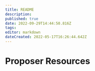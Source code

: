 ```yaml
---
title: README
description: 
published: true
date: 2022-09-29T14:44:50.816Z
tags: 
editor: markdown
dateCreated: 2022-05-17T16:26:44.642Z
---
```




# Proposer Resources

<style>
.theme-default-content:not(.custom){
    max-width:1280px;
}
.resourceCard{
    flex-basis:30%; margin-bottom:1rem
}
</style>
<div style="display:flex; flex-direction:row; flex-wrap:wrap; justify-content:space-evenly; align-content:space-around">
<ResourceCard
    class="resourceCard"
    headerColor="#0088CC"
    title="Submit a proposal"
    subtitle="Official - Ideascale"
    url="https://cardano.ideascale.com"
    linkText="Go to Page"
    text="Project Catalyst is an experiment in community innovation, providing a framework to turn ideas into impactful real world projects.

We're putting the community at the heart of Cardano's future development. Are you ready for the Challenge? " />

<ResourceCard
    class="resourceCard"
    headerColor="#0088CC"
    title="Proposer Guide"
    subtitle="Official - Project Catalyst"
    url="https://docs.google.com/document/d/1g-iZhDlKhUBZkui1uv8NVNfJC4oVD3JtR-P6Fue7XPU"
    target="_blank"
    linkText="Go to Page"
    text="Informaion about proposing in Project Catalyst. " />

<ResourceCard
    class="resourceCard"
    headerColor="#0088CC"
    title="Project Catalst Proposers"
    subtitle="Official - t.me/catalystproposers"
    url="https://t.me/catalystproposers"
    linkText="Go to Page"
    text="Welcome proposers! This channel is to support and inspire you with your efforts to create high-quality proposals! " />

<ResourceCard
    class="resourceCard"
    headerColor="#0088CC"
    title="Cardano Official"
    subtitle="t.me/Cardano"
    url="https://t.me/Cardano"
    linkText="Go to Page"
    text="Official Cardano Community Telegram Group, managed by the Cardano Foundation Community Team. " />

<ResourceCard
    class="resourceCard"
    headerColor="#0088CC"
    title="PA resources"
    subtitle=""
    url="/proposal-assessor/"
    target="_self"
    linkText="Go to Page"
    text="Resources relavent to Proposal Assessors (formerly Community Advisors (CA)). " />

<ResourceCard
    class="resourceCard"
    headerColor="#8FD14F"
    title="Proposer Guidelines - Community"
    subtitle=""
    url="/proposers/proposer_guidelines.html"
    target="_self"
    linkText="Go to Page"
    text="Community made proposer guides. " />
    
    
<ResourceCard
    class="resourceCard"
    headerColor="#8FD14F"
    title="Teaming Agreement Templates"
    subtitle="Community - Funded"
    url="https://drive.google.com/drive/folders/1yuirXN2CpQIG1vw02DEgicudq_1_340h"
    target="_self"
    linkText="Go to Page"
    text="Create template(s) suitable to serve as teaming agreements tailored to Catalyst funded proposals. Project Closing report and explainer <a href='https://www.youtube.com/watch?v=eAioFRb2RTA'>video.</a>"/>
    
<ResourceCard
    class="resourceCard"
    headerColor="#0088CC"
    title="Close a Project"
    subtitle="Official - Catalyst"
    url="https://drive.google.com/drive/folders/1SSW2afDX5w30aTZYF3p7o7rLUep7v0TJ"
    linkText="Go to Page"
    text="A 2/3 page written summary ‘Project Close Report’ listing KPIs and how they were (or were not) addressed and what the next stage plans are with the product or service that was developed. " />
    
</div>
